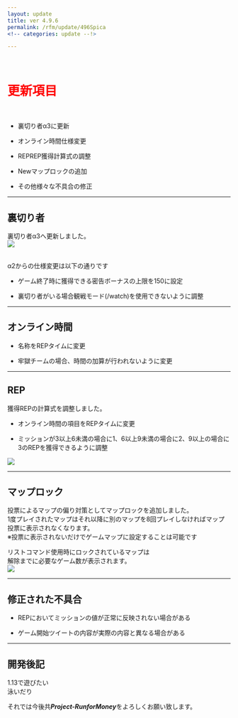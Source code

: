 ```yaml
---
layout: update
title: ver 4.9.6
permalink: /rfm/update/496Spica 
<!-- categories: update --!>

---
```

<br>
<h1 id="1"><font color="red">更新項目</font></h1><br>

+ <span class="red-badge">裏切り者</span>α3に更新    

+ <span class="green-badge">オンライン時間</span>仕様変更  

+ <span class="blue-badge">REP</span>REP獲得計算式の調整    

+ <span class="yellow-badge">New</span>マップロックの追加    

+ <span class="green-badge">その他</span>様々な不具合の修正 


----------------------------------------------------
## 裏切り者  

裏切り者α3へ更新しました。  
<a><img src="https://web.njj12.net/public/images/rfm/uragiri.png"></a><br><br>

α2からの仕様変更は以下の通りです  

+ ゲーム終了時に獲得できる密告ボーナスの上限を150に設定  

+ 裏切り者がいる場合観戦モード(/watch)を使用できないように調整  


----------------------------------------------------
## オンライン時間  


+ 名称をREPタイムに変更  

+ 牢獄チームの場合、時間の加算が行われないように変更 


----------------------------------------------------
## REP  

獲得REPの計算式を調整しました。  

+ オンライン時間の項目をREPタイムに変更  

+ ミッションが3以上6未満の場合に1、6以上9未満の場合に2、9以上の場合に3のREPを獲得できるように調整  

<img src="https://web.njj12.net/public/images/rfm/rep2.png"><br>

----------------------------------------------------
## マップロック        


投票によるマップの偏り対策としてマップロックを追加しました。  
1度プレイされたマップはそれ以降に別のマップを8回プレイしなければマップ投票に表示されなくなります。  
※投票に表示されないだけでゲームマップに設定することは可能です  

リストコマンド使用時にロックされているマップは  
解除までに必要なゲーム数が表示されます。  
<img src="https://web.njj12.net/public/images/rfm/maprockcount.png"><br>

----------------------------------------------------
## 修正された不具合      


+ REPにおいてミッションの値が正常に反映されない場合がある  

+ ゲーム開始ツイートの内容が実際の内容と異なる場合がある    


----------------------------------------------------
## 開発後記  

1.13で遊びたい  
泳いだり  
 



それでは今後共***Project-RunforMoney***をよろしくお願い致します。<br>
